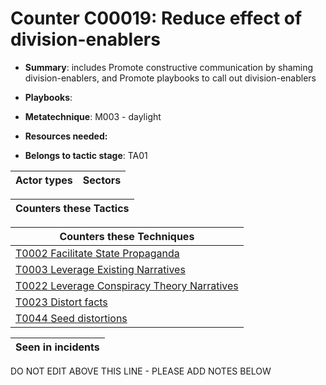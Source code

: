 # Counter C00019: Reduce effect of division-enablers

* **Summary**: includes Promote constructive communication by shaming division-enablers, and Promote playbooks to call out division-enablers

* **Playbooks**: 

* **Metatechnique**: M003 - daylight

* **Resources needed:** 

* **Belongs to tactic stage**: TA01


| Actor types | Sectors |
| ----------- | ------- |



| Counters these Tactics |
| ---------------------- |



| Counters these Techniques |
| ------------------------- |
| [T0002 Facilitate State Propaganda](../generated_pages/techniques/T0002.md) |
| [T0003 Leverage Existing Narratives](../generated_pages/techniques/T0003.md) |
| [T0022 Leverage Conspiracy Theory Narratives](../generated_pages/techniques/T0022.md) |
| [T0023 Distort facts](../generated_pages/techniques/T0023.md) |
| [T0044 Seed distortions](../generated_pages/techniques/T0044.md) |



| Seen in incidents |
| ----------------- |


DO NOT EDIT ABOVE THIS LINE - PLEASE ADD NOTES BELOW